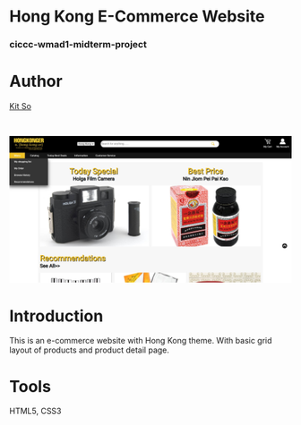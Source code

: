 # Hong Kong E-Commerce Website
### ciccc-wmad1-midterm-project

# Author
[Kit So](https://github.com/Kit486759) <br/>

<br/>
<p align="center">
  <img src="./image/cover.jpg" alt="cover-of-hkstore-website" /><br>
</p>

# Introduction
This is an e-commerce website with Hong Kong theme. With basic grid layout of products and product detail page.

# Tools
HTML5, CSS3
